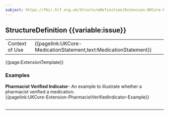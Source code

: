 ```yaml
---
subject: https://fhir.hl7.org.uk/StructureDefinition/Extension-UKCore-PharmacistVerifiedIndicator
---
```

## StructureDefinition {{variable:issue}}

<table id="addToTranspose">
<tr><td>Context of Use</td>
<td>{{pagelink:UKCore-MedicationStatement,text:MedicationStatement}}</td>
</tr>
</table>

{{page:ExtensionTemplate}}

<div id="Examples" class="tabcontent">
  <h3>Examples</h3>
  <b>Pharmacist Verified Indicator</b>- An example to illustrate whether a pharmacist verified a medication.<br>
{{pagelink:UKCore-Extension-PharmacistVerifiedIndicator-Example}}
<br><br>
</div>

---
